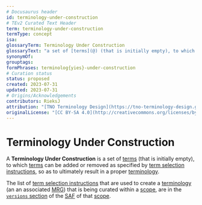 ```yaml
---
# Docusaurus header
id: terminology-under-construction
# TEv2 Curated Text Header
term: terminology-under-construction
termType: concept
isa:
glossaryTerm: Terminology Under Construction
glossaryText: "a set of [terms](@) (that is initially empty), to which [terms](@) can be added or removed as specified by [term selection instructions](@), so as to ultimately result in a proper [terminology](@)."
synonymOf:
grouptags:
formPhrases: terminolog{yies}-under-construction
# Curation status
status: proposed
created: 2023-07-31
updated: 2023-07-31
# Origins/Acknowledgements
contributors: RieksJ
attribution: "[TNO Terminology Design](https://tno-terminology-design.github.io/tev2-specifications/docs)"
originalLicense: "[CC BY-SA 4.0](http://creativecommons.org/licenses/by-sa/4.0/?ref=chooser-v1)"
---
```


# Terminology Under Construction

A **Terminology Under Construction** is a set of [terms](@) (that is initially empty), to which [terms](@) can be added or removed as specified by [term selection instructions](@), so as to ultimately result in a proper [terminology](@).

The list of [term selection instructions](@) that are used to create a [terminology](@) (an an associated [MRG](@)) that is being curated within a [scope](@), are in the [`versions` section](/docs/spec-files/saf#versions) of the [SAF](@) of that [scope](@).
